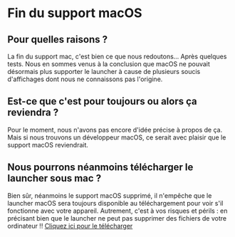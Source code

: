 # Fin du support macOS

## Pour quelles raisons ?
La fin du support mac, c'est bien ce que nous redoutons...
Après quelques tests. Nous en sommes venus à la conclusion que macOS ne pouvait désormais plus supporter le launcher à cause de plusieurs soucis d'affichages dont nous ne connaissons pas l'origine.

## Est-ce que c'est pour toujours ou alors ça reviendra ?
Pour le moment, nous n'avons pas encore d'idée précise à propos de ça. Mais si nous trouvons un développeur macOS, ce serait avec plaisir que le support macOS reviendrait. 

## Nous pourrons néanmoins télécharger le launcher sous mac ?
Bien sûr, néanmoins le support macOS supprimé, il n'empêche que le launcher macOS sera toujours disponible au téléchargement pour voir s'il fonctionne avec votre appareil. Autrement, c'est à vos risques et périls : en précisant bien que le launcher ne peut pas supprimer des fichiers de votre ordinateur !! [Cliquez ici pour le télécharger](https://github.com/zAlwaysTheSun/AkunLauncher/releases)




